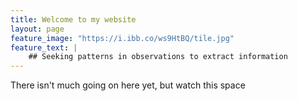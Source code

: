 ```yaml
---
title: Welcome to my website
layout: page
feature_image: "https://i.ibb.co/ws9HtBQ/tile.jpg"
feature_text: |
    ## Seeking patterns in observations to extract information
---
```


There isn't much going on here yet, but watch this space
